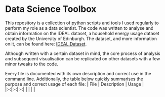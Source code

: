 # Data Science Toolbox
This repository is a collection of python scripts and tools I used regularly to perform my role as a data scientist. 
The code was written to analyse and obtain information on the IDEAL dataset, a household energy usage dataset created by the University of Edinburgh.
The dataset, and more information on it, can be found here: [IDEAL Dataset](https://datashare.is.ed.ac.uk/handle/10283/3647).

Although written with a certain dataset in mind, the core process of analysis and subsequent visualisation can be replicated on other datasets with a few minor tweaks to the code.

Every file is documented with its own description and correct use in the command line.
Additionally, the table below quickly summarises the purpose and correct usage of each file:
| File | Description | Usage |
|:-:|:-:|:-:|
|  |  |  |
